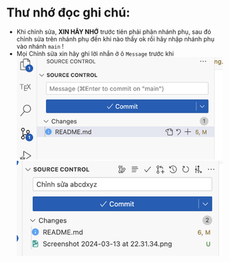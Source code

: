 # Thư nhớ đọc ghi chú:
- Khi chỉnh sửa, **XIN HÃY NHỚ** trước tiên phải phân nhánh phụ, sau đó chỉnh sửa trên nhánh phụ đến khi nào thấy ok rồi hãy nhập nhánh phụ vào nhánh ``main`` ! 
- Mọi Chỉnh sửa xin hãy ghi lời nhắn ở ô ``Message`` trước khi 
![alt text](<Screenshot 2024-03-13 at 22.31.34.png>)
![alt text](<Screenshot 2024-03-13 at 22.32.56.png>)